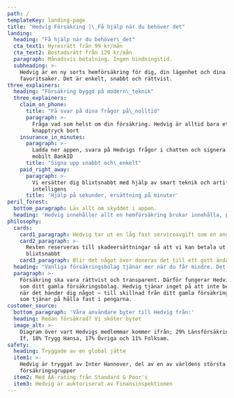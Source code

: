 ```yaml
---
path: /
templateKey: landing-page
title: "Hedvig Försäkring |\_Få hjälp när du behöver det"
landing:
  heading: "Få hjälp när du behöver\_det"
  cta_text1: Hyresrätt från 99 kr/mån
  cta_text2: Bostadsrätt från 129 kr/mån
  paragraph: Månadsvis betalning. Ingen bindningstid.
  subheading: >-
    Hedvig är en ny sorts hemförsäkring för dig, din lägenhet och dina
    favoritsaker. Det är enkelt, snabbt och rättvist.
three_explainers:
  heading: "Försäkring byggd på modern\_teknik"
  three_explainers:
    claim_on_phone:
      title: "Få svar på dina frågor på\_nolltid"
      paragraph: >-
        Fråga vad som helst om din försäkring. Hedvig är alltid bara ett
        knapptryck bort
    insurance_in_minutes:
      paragraph: >-
        Ladda ner appen, svara på Hedvigs frågor i chatten och signera med
        mobilt BankID
      title: "Signa upp snabbt och\_enkelt"
    paid_right_away:
      paragraph: >-
        Vi ersätter dig blixtsnabbt med hjälp av smart teknik och artificiell
        intelligens
      title: 'Hjälp på sekunder, ersättning på minuter'
peril_forest:
  bottom_paragraph: Läs allt om skyddet i appen.
  heading: 'Hedvig innehåller allt en hemförsäkring brukar innehålla, plus drulle'
philosophy:
  cards:
    card1_paragraph: Hedvig tar ut en låg fast serviceavgift som en andel av din månadskostnad
    card2_paragraph: >-
      Resten reserveras till skadeersättningar så att vi kan betala ut
      blixtsnabbt
    card3_paragraph: Blir det något över doneras det till ett gott ändamål
  heading: "Vanliga försäkringsbolag tjänar mer när du får mindre. Det gör inte\_Hedvig"
  paragraph: >-
    Försäkring ska vara rättvist och transparent. Därför fungerar Hedvig inte
    som ditt gamla försäkringsbolag. Hedvig tjänar inget på att inte betala ut
    när det händer dig något – till skillnad från ditt gamla försäkringsbolag
    som tjänar på hålla fast i pengarna.
customer_source:
  bottom_paragraph: 'Våra användare byter till Hedvig från:'
  heading: Redan försäkrad? Vi sköter bytet
  image_alt: >-
    Diagram över vart Hedvigs medlemmar kommer ifrån; 29% Länsförsäkringar, 25%
    If, 18% Trygg Hansa, 17% Övriga och 11% Folksam.
safety:
  heading: Tryggade av en global jätte
  item1: >-
    Hedvig är tryggat av Inter Hannover, del av en av världens största
    försäkringsgrupper
  item2: Med AA-rating från Standard & Poor's
  item3: Hedvig är auktoriserat av Finansinspektionen
---
```


